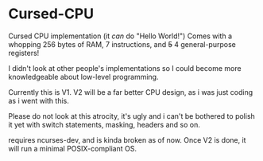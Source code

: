 # Cursed-CPU

Cursed CPU implementation (it _can_ do "Hello World!")
Comes with a whopping 256 bytes of RAM, 7 instructions, and ~~5~~ 4 general-purpose registers!

I didn't look at other people's implementations so I could become more knowledgeable about low-level programming.

Currently this is V1. V2 will be a far better CPU design, as i was just coding as i went with this.

Please do not look at this atrocity, it's ugly and i can't be bothered to polish it yet with switch statements, masking, headers and so on.

requires ncurses-dev, and is kinda broken as of now. Once V2 is done, it will run a minimal POSIX-compliant OS.
